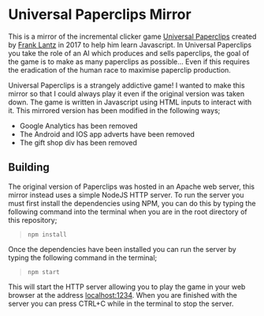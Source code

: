 # Universal Paperclips Mirror
This is a mirror of the incremental clicker game [Universal Paperclips](http://www.decisionproblem.com/paperclips/) created by [Frank Lantz](https://en.wikipedia.org/wiki/Frank_Lantz) in 2017 to help him learn Javascript. In Universal Paperclips you take the role of an AI which produces and sells paperclips, the goal of the game is to make as many paperclips as possible... Even if this requires the eradication of the human race to maximise paperclip production.

Universal Paperclips is a strangely addictive game! I wanted to make this mirror so that I could always play it even if the original version was taken down. The game is written in Javascript using HTML inputs to interact with it. This mirrored version has been modified in the following ways;

- Google Analytics has been removed
- The Android and IOS app adverts have been removed
- The gift shop div has been removed

## Building
The original version of Paperclips was hosted in an Apache web server, this mirror instead uses a simple NodeJS HTTP server. To run the server you must first install the dependencies using NPM, you can do this by typing the following command into the terminal when you are in the root directory of this repository;

> `npm install`

Once the dependencies have been installed you can run the server by typing the following command in the terminal;

> `npm start`

This will start the HTTP server allowing you to play the game in your web browser at the address [localhost:1234](http://localhost:1234). When you are finished with the server you can press CTRL+C while in the terminal to stop the server.
